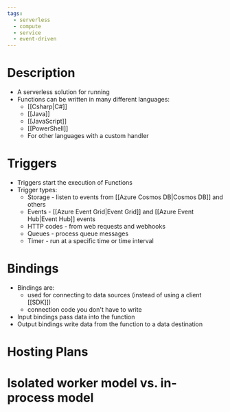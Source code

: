 ```yaml
---
tags:
  - serverless
  - compute
  - service
  - event-driven
---
```

# Description
- A serverless solution for running 
- Functions can be written in many different languages:
	- [[Csharp|C#]]
	- [[Java]]
	- [[JavaScript]]
	- [[PowerShell]]
	- For other languages with a custom handler
# Triggers
- Triggers start the execution of Functions
- Trigger types:
	- Storage - listen to events from [[Azure Cosmos DB|Cosmos DB]] and others
	- Events - [[Azure Event Grid|Event Grid]] and [[Azure Event Hub|Event Hub]] events
	- HTTP codes - from web requests and webhooks
	- Queues - process queue messages
	- Timer - run at a specific time or time interval
# Bindings
- Bindings are:
	- used for connecting to data sources (instead of using a client [[SDK]])
	- connection code you don't have to write
- Input bindings pass data into the function
- Output bindings write data from the function to a data destination

# Hosting Plans

# Isolated worker model vs. in-process model